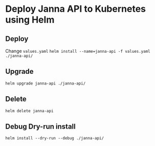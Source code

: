 # Deploy Janna API to Kubernetes using Helm

## Deploy
Change `values.yaml`
`helm install --name=janna-api -f values.yaml ./janna-api/`

## Upgrade
`helm upgrade janna-api ./janna-api/`

## Delete
`helm delete janna-api`

## Debug Dry-run install
`helm install --dry-run --debug ./janna-api/`
